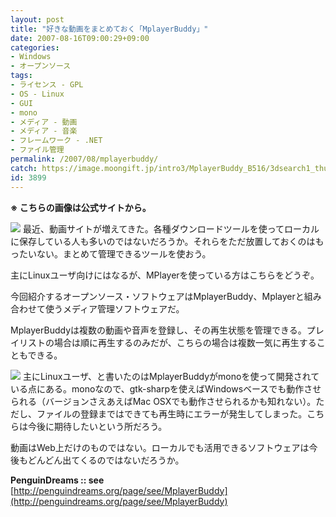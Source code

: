 ```yaml
---
layout: post
title: "好きな動画をまとめておく「MplayerBuddy」"
date: 2007-08-16T09:00:29+09:00
categories:
- Windows
- オープンソース
tags: 
- ライセンス - GPL
- OS - Linux
- GUI
- mono
- メディア - 動画
- メディア - 音楽
- フレームワーク - .NET
- ファイル管理
permalink: /2007/08/mplayerbuddy/
catch: https://image.moongift.jp/intro3/MplayerBuddy_B516/3dsearch1_thumb1.png
id: 3899
---
```

 **※ こちらの画像は公式サイトから。**  
  
[![](https://image.moongift.jp/intro3/MplayerBuddy_B516/MplayerBuddy_thumb.png)](https://image.moongift.jp/intro3/MplayerBuddy_B516/MplayerBuddy2.png) 最近、動画サイトが増えてきた。各種ダウンロードツールを使ってローカルに保存している人も多いのではないだろうか。それらをただ放置しておくのはもったいない。まとめて管理できるツールを使おう。   
  
主にLinuxユーザ向けにはなるが、MPlayerを使っている方はこちらをどうぞ。   
  
今回紹介するオープンソース・ソフトウェアはMplayerBuddy、Mplayerと組み合わせて使うメディア管理ソフトウェアだ。   
  
<!--more-->  
  
MplayerBuddyは複数の動画や音声を登録し、その再生状態を管理できる。プレイリストの場合は順に再生するのみだが、こちらの場合は複数一気に再生することもできる。   
  
[![](https://image.moongift.jp/intro3/MplayerBuddy_B516/3dsearch1_thumb1.png)](https://image.moongift.jp/intro3/MplayerBuddy_B516/3dsearch13.png) 主にLinuxユーザ、と書いたのはMplayerBuddyがmonoを使って開発されている点にある。monoなので、gtk-sharpを使えばWindowsベースでも動作させられる（バージョンさえあえばMac OSXでも動作させられるかも知れない）。ただし、ファイルの登録まではできても再生時にエラーが発生してしまった。こちらは今後に期待したいという所だろう。   
  
動画はWeb上だけのものではない。ローカルでも活用できるソフトウェアは今後もどんどん出てくるのではないだろうか。   
  
**PenguinDreams :: see**  
[http://penguindreams.org/page/see/MplayerBuddy](http://penguindreams.org/page/see/MplayerBuddy)
